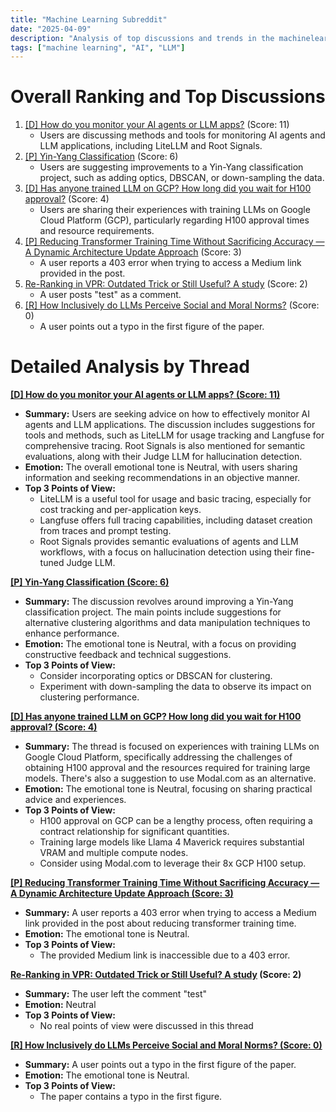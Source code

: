 ```yaml
---
title: "Machine Learning Subreddit"
date: "2025-04-09"
description: "Analysis of top discussions and trends in the machinelearning subreddit"
tags: ["machine learning", "AI", "LLM"]
---
```


# Overall Ranking and Top Discussions
1.  [[D] How do you monitor your AI agents or LLM apps?](https://www.reddit.com/r/MachineLearning/comments/1jv2zxc/d_how_do_you_monitor_your_ai_agents_or_llm_apps/) (Score: 11)
    *   Users are discussing methods and tools for monitoring AI agents and LLM applications, including LiteLLM and Root Signals.
2.  [[P] Yin-Yang Classification](https://www.reddit.com/r/MachineLearning/comments/1juxjwk/p_yinyang_classification/) (Score: 6)
    *   Users are suggesting improvements to a Yin-Yang classification project, such as adding optics, DBSCAN, or down-sampling the data.
3.  [[D] Has anyone trained LLM on GCP? How long did you wait for H100 approval?](https://www.reddit.com/r/MachineLearning/comments/1jv80y4/d_has_anyone_trained_llm_on_gcp_how_long_did_you/) (Score: 4)
    *   Users are sharing their experiences with training LLMs on Google Cloud Platform (GCP), particularly regarding H100 approval times and resource requirements.
4.  [[P] Reducing Transformer Training Time Without Sacrificing Accuracy — A Dynamic Architecture Update Approach](https://www.reddit.com/r/MachineLearning/comments/1jurarc/p_reducing_transformer_training_time_without/) (Score: 3)
    *   A user reports a 403 error when trying to access a Medium link provided in the post.
5.  [Re-Ranking in VPR: Outdated Trick or Still Useful? A study](https://arxiv.org/abs/2504.06116) (Score: 2)
    *   A user posts "test" as a comment.
6.  [[R] How Inclusively do LLMs Perceive Social and Moral Norms?](https://www.reddit.com/r/MachineLearning/comments/1jvdjfo/r_how_inclusively_do_llms_perceive_social_and/) (Score: 0)
    *   A user points out a typo in the first figure of the paper.

# Detailed Analysis by Thread
**[[D] How do you monitor your AI agents or LLM apps? (Score: 11)](https://www.reddit.com/r/MachineLearning/comments/1jv2zxc/d_how_do_you_monitor_your_ai_agents_or_llm_apps/)**
*  **Summary:**  Users are seeking advice on how to effectively monitor AI agents and LLM applications. The discussion includes suggestions for tools and methods, such as LiteLLM for usage tracking and Langfuse for comprehensive tracing. Root Signals is also mentioned for semantic evaluations, along with their Judge LLM for hallucination detection.
*  **Emotion:** The overall emotional tone is Neutral, with users sharing information and seeking recommendations in an objective manner.
*  **Top 3 Points of View:**
    *   LiteLLM is a useful tool for usage and basic tracing, especially for cost tracking and per-application keys.
    *   Langfuse offers full tracing capabilities, including dataset creation from traces and prompt testing.
    *   Root Signals provides semantic evaluations of agents and LLM workflows, with a focus on hallucination detection using their fine-tuned Judge LLM.

**[[P] Yin-Yang Classification (Score: 6)](https://www.reddit.com/r/MachineLearning/comments/1juxjwk/p_yinyang_classification/)**
*  **Summary:**  The discussion revolves around improving a Yin-Yang classification project. The main points include suggestions for alternative clustering algorithms and data manipulation techniques to enhance performance.
*  **Emotion:** The emotional tone is Neutral, with a focus on providing constructive feedback and technical suggestions.
*  **Top 3 Points of View:**
    *   Consider incorporating optics or DBSCAN for clustering.
    *   Experiment with down-sampling the data to observe its impact on clustering performance.

**[[D] Has anyone trained LLM on GCP? How long did you wait for H100 approval? (Score: 4)](https://www.reddit.com/r/MachineLearning/comments/1jv80y4/d_has_anyone_trained_llm_on_gcp_how_long_did_you/)**
*  **Summary:**  The thread is focused on experiences with training LLMs on Google Cloud Platform, specifically addressing the challenges of obtaining H100 approval and the resources required for training large models. There's also a suggestion to use Modal.com as an alternative.
*  **Emotion:** The emotional tone is Neutral, focusing on sharing practical advice and experiences.
*  **Top 3 Points of View:**
    *   H100 approval on GCP can be a lengthy process, often requiring a contract relationship for significant quantities.
    *   Training large models like Llama 4 Maverick requires substantial VRAM and multiple compute nodes.
    *   Consider using Modal.com to leverage their 8x GCP H100 setup.

**[[P] Reducing Transformer Training Time Without Sacrificing Accuracy — A Dynamic Architecture Update Approach (Score: 3)](https://www.reddit.com/r/MachineLearning/comments/1jurarc/p_reducing_transformer_training_time_without/)**
*  **Summary:**  A user reports a 403 error when trying to access a Medium link provided in the post about reducing transformer training time.
*  **Emotion:** The emotional tone is Neutral.
*  **Top 3 Points of View:**
    *   The provided Medium link is inaccessible due to a 403 error.

**[Re-Ranking in VPR: Outdated Trick or Still Useful? A study](https://arxiv.org/abs/2504.06116) (Score: 2)**
*  **Summary:** The user left the comment "test"
*  **Emotion:** Neutral
*  **Top 3 Points of View:**
    *   No real points of view were discussed in this thread

**[[R] How Inclusively do LLMs Perceive Social and Moral Norms? (Score: 0)](https://www.reddit.com/r/MachineLearning/comments/1jvdjfo/r_how_inclusively_do_llms_perceive_social_and/)**
*  **Summary:** A user points out a typo in the first figure of the paper.
*  **Emotion:** The emotional tone is Neutral.
*  **Top 3 Points of View:**
    *   The paper contains a typo in the first figure.
